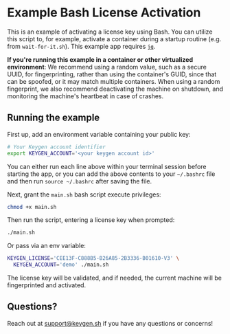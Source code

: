 # Example Bash License Activation

This is an example of activating a license key using Bash. You can
utilize this script to, for example, activate a container during a
startup routine (e.g. from `wait-for-it.sh`). This example app
requires [`jq`](https://stedolan.github.io/jq/).

**If you're running this example in a container or other virtualized
environment**: We recommend using a random value, such as a secure
UUID, for fingerprinting, rather than using the container's GUID,
since that can be spoofed, or it may match multiple containers.
When using a random fingerprint, we also recommend deactivating
the machine on shutdown, and monitoring the machine's heartbeat
in case of crashes.

## Running the example

First up, add an environment variable containing your public key:

```bash
# Your Keygen account identifier
export KEYGEN_ACCOUNT='<your keygen account id>'
```

You can either run each line above within your terminal session before
starting the app, or you can add the above contents to your `~/.bashrc`
file and then run `source ~/.bashrc` after saving the file.

Next, grant the `main.sh` bash script execute privileges:

```bash
chmod +x main.sh
```

Then run the script, entering a license key when prompted:

```bash
./main.sh
```

Or pass via an env variable:

```bash
KEYGEN_LICENSE='CEE13F-C888B5-B26A85-2B3336-B01610-V3' \
  KEYGEN_ACCOUNT='demo' ./main.sh
```

The license key will be validated, and if needed, the current machine will
be fingerprinted and activated.

## Questions?

Reach out at [support@keygen.sh](mailto:support@keygen.sh) if you have any
questions or concerns!
